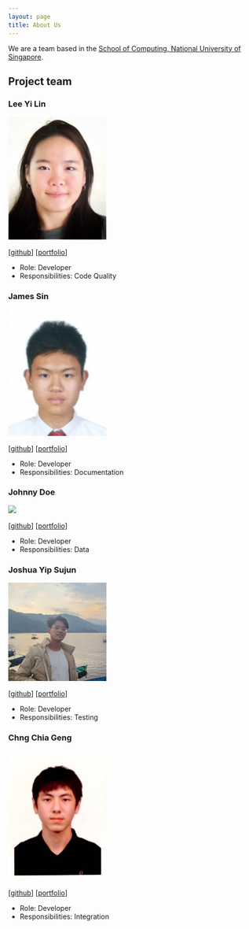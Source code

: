 ```yaml
---
layout: page
title: About Us
---
```


We are a team based in the [School of Computing, National University of Singapore](http://www.comp.nus.edu.sg).

## Project team

### Lee Yi Lin

<img src="images/yleeyilin.png" width="200px">

[[github](https://github.com/yleeyilin)]
[[portfolio](team/yleeyilin.md)]

* Role: Developer
* Responsibilities: Code Quality

### James Sin

<img src="images/jamessinmaojun.jpg" width="200px">

[[github](http://github.com/jamessinmaojun)]
[[portfolio](team/jamessinmaojun.md)]

* Role: Developer
* Responsibilities: Documentation

### Johnny Doe

<img src="images/johndoe.png" width="200px">

[[github](http://github.com/johndoe)] [[portfolio](team/johndoe.md)]

* Role: Developer
* Responsibilities: Data

### Joshua Yip Sujun

<img src="images/joshuayip.png" width="200px">

[[github](http://github.com/johndoe)]
[[portfolio](team/joshuayip.md)]

* Role: Developer
* Responsibilities: Testing

### Chng Chia Geng

<img src="images/chiageng.png" width="200px">

[[github](http://github.com/chiageng)]
[[portfolio](team/chiageng.md)]

* Role: Developer
* Responsibilities: Integration
